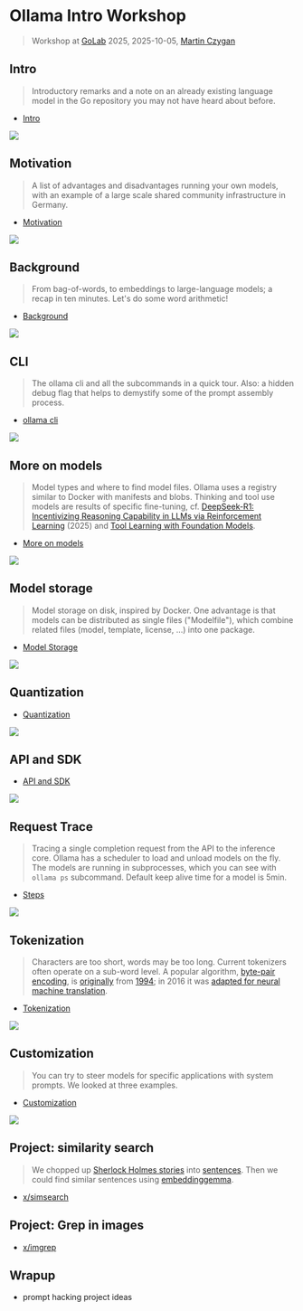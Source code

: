 # Ollama Intro Workshop

> Workshop at [GoLab](https://golab.io) 2025, 2025-10-05, [Martin
> Czygan](https://de.linkedin.com/in/martin-czygan-58348842)

## Intro

> Introductory remarks and a note on an already existing language model in the Go
repository you may not have heard about before.

* [Intro](10-Intro.md)

[![](static/computer-recreations-markov-page-1-50.png)](https://go.dev/doc/codewalk/markov/)

## Motivation

> A list of advantages and disadvantages running your own models, with an example
of a large scale shared community infrastructure in Germany.

* [Motivation](15-Motivation.md)

[![](2507.20526-model-vuln.png)](https://arxiv.org/pdf/2507.20526)

## Background

> From bag-of-words, to embeddings to large-language models; a recap in ten
> minutes. Let's do some word arithmetic!

* [Background](20-Background.md)

![](static/artimethic_1.png)

## CLI

> The ollama cli and all the subcommands in a quick tour. Also: a hidden debug
flag that helps to demystify some of the prompt assembly process.

* [ollama cli](25-CLI.md)

![](static/ollama-cli-debug_render_only.png)

## More on models

> Model types and where to find model files. Ollama uses a registry similar to
Docker with manifests and blobs. Thinking and tool use models are results of
specific fine-tuning, cf. [DeepSeek-R1: Incentivizing Reasoning Capability in
LLMs via Reinforcement Learning](https://arxiv.org/pdf/2501.12948) (2025) and
[Tool Learning with Foundation
Models](https://dl.acm.org/doi/pdf/10.1145/3704435).

* [More on models](28-More-on-Models.md)

![](static/ollama-capabilities.png)

## Model storage

> Model storage on disk, inspired by Docker. One advantage is that models can be
distributed as single files ("Modelfile"), which combine related files (model,
template, license, ...) into one package.

* [Model Storage](31-Model-Storage.md)

![](static/ollama-manifest.png)

## Quantization

* [Quantization](29-Quantization.md)

![](static/bfloat16-wikipedia.png)

## API and SDK

* [API and SDK](50-API.md)

![](static/ollama-api-example.png)

## Request Trace

<!-- * [Request Trace](60-Request-Trace.md) -->

> Tracing a single completion request from the API to the inference core. Ollama
has a scheduler to load and unload models on the fly. The models are running in
subprocesses, which you can see with `ollama ps` subcommand. Default keep alive
time for a model is 5min.

* [Steps](61-Steps.md)

![](static/ollama-internals-compute.png)

## Tokenization

> Characters are too short, words may be too long. Current tokenizers often operate on
a sub-word level. A popular algorithm, [byte-pair
encoding](https://en.wikipedia.org/wiki/Byte-pair_encoding), is
[originally](https://www.derczynski.com/papers/archive/BPE_Gage.pdf) from
[1994](http://web.archive.org/web/20031027234441/https://www.csse.monash.edu.au/cluster/RJK/Compress/problem.html);
in 2016 it was [adapted for neural machine
translation](https://aclanthology.org/P16-1162.pdf).

* [Tokenization](36-Tokenization.md)

![](static/bpe.png)

## Customization

> You can try to steer models for specific applications with system prompts. We
looked at three examples.

* [Customization](47-Customization.md)

![](static/ollama-eliza.png)

## Project: similarity search

> We chopped up [Sherlock Holmes stories](https://www.gutenberg.org/ebooks/1661) into
> [sentences](https://github.com/neurosnap/sentences). Then we could find
> similar sentences using
> [embeddinggemma](https://developers.googleblog.com/en/introducing-embeddinggemma/).

* [x/simsearch](x/simsearch/)



## Project: Grep in images

* [x/imgrep](x/imgrep)

## Wrapup

* prompt hacking project ideas
